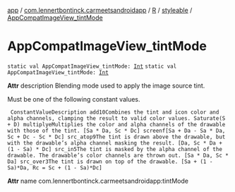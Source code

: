 [app](../../../index.md) / [com.lennertbontinck.carmeetsandroidapp](../../index.md) / [R](../index.md) / [styleable](index.md) / [AppCompatImageView_tintMode](./-app-compat-image-view_tint-mode.md)

# AppCompatImageView_tintMode

`static val AppCompatImageView_tintMode: `[`Int`](https://kotlinlang.org/api/latest/jvm/stdlib/kotlin/-int/index.html)
`static val AppCompatImageView_tintMode: `[`Int`](https://kotlinlang.org/api/latest/jvm/stdlib/kotlin/-int/index.html)

**Attr**
description Blending mode used to apply the image source tint.

Must be one of the following constant values.

     ConstantValueDescription add10Combines the tint and icon color and alpha channels, clamping the result to valid color values. Saturate(S + D) multiplyeMultiplies the color and alpha channels of the drawable with those of the tint. [Sa * Da, Sc * Dc] screenf[Sa + Da - Sa * Da, Sc + Dc - Sc * Dc] src_atop9The tint is drawn above the drawable, but with the drawable’s alpha channel masking the result. [Da, Sc * Da + (1 - Sa) * Dc] src_in5The tint is masked by the alpha channel of the drawable. The drawable’s color channels are thrown out. [Sa * Da, Sc * Da] src_over3The tint is drawn on top of the drawable. [Sa + (1 - Sa)*Da, Rc = Sc + (1 - Sa)*Dc]

**Attr**
name com.lennertbontinck.carmeetsandroidapp:tintMode

